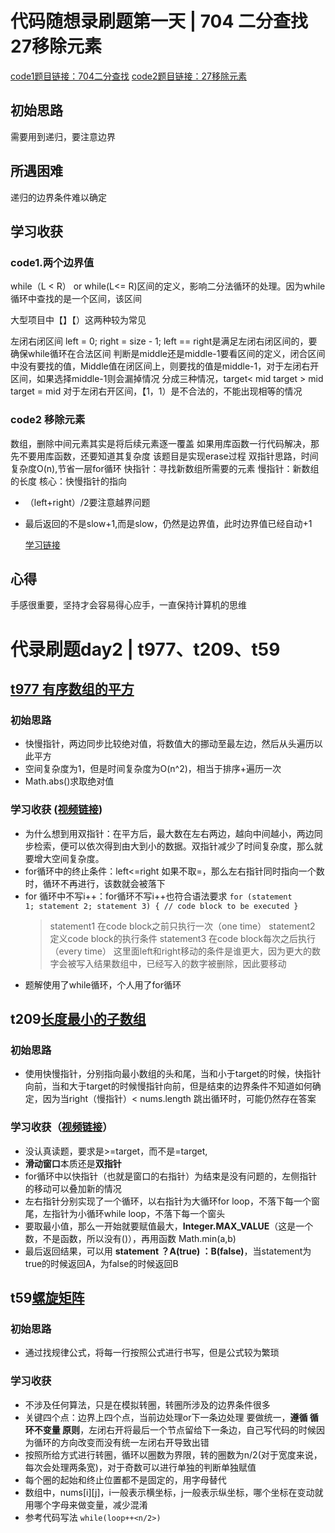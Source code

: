 # 代码随想录刷题第一天 | 704 二分查找 27移除元素
[code1题目链接：704二分查找](https://leetcode.cn/problems/binary-search/)
[code2题目链接：27移除元素](https://leetcode.cn/problems/remove-element/)
## 初始思路
需要用到递归，要注意边界

## 所遇困难
递归的边界条件难以确定
## 学习收获
### code1.两个边界值
while（L < R） or while(L<= R)区间的定义，影响二分法循环的处理。因为while循环中查找的是一个区间，该区间

大型项目中【】【）这两种较为常见

左闭右闭区间
left = 0; right = size - 1;
left == right是满足左闭右闭区间的，要确保while循环在合法区间
判断是middle还是middle-1要看区间的定义，闭合区间中没有要找的值，Middle值在闭区间上，则要找的值是middle-1，对于左闭右开区间，如果选择middle-1则会漏掉情况
分成三种情况，target< mid target > mid target = mid
对于左闭右开区间，【1，1）是不合法的，不能出现相等的情况
### code2 移除元素
数组，删除中间元素其实是将后续元素逐一覆盖
如果用库函数一行代码解决，那先不要用库函数，还要知道其复杂度
该题目是实现erase过程
双指针思路，时间复杂度O(n),节省一层for循环
快指针：寻找新数组所需要的元素
慢指针：新数组的长度
核心：快慢指针的指向
* （left+right）/2要注意越界问题

* 最后返回的不是slow+1,而是slow，仍然是边界值，此时边界值已经自动+1

  [学习链接](https://programmercarl.com/0704.%E4%BA%8C%E5%88%86%E6%9F%A5%E6%89%BE.html)

## 心得

手感很重要，坚持才会容易得心应手，一直保持计算机的思维


# 代录刷题day2 | t977、t209、t59
## [t977 有序数组的平方](https://leetcode.cn/problems/squares-of-a-sorted-array/)
### 初始思路
  - 快慢指针，两边同步比较绝对值，将数值大的挪动至最左边，然后从头遍历以此平方
  - 空间复杂度为1，但是时间复杂度为O(n^2)，相当于排序+遍历一次
  - Math.abs()求取绝对值
### 学习收获 ([视频链接](https://www.bilibili.com/video/BV1QB4y1D7ep))
  - 为什么想到用双指针：在平方后，最大数在左右两边，越向中间越小，两边同步检索，便可以依次得到由大到小的数据。双指针减少了时间复杂度，那么就要增大空间复杂度。
  - for循环中的终止条件：left<=right 如果不取=，那么左右指针同时指向一个数时，循环不再进行，该数就会被落下
  - for 循环中不写i++：for循环不写i++也符合语法要求
    <code>for (statement 1; statement 2; statement 3) {
        // code block to be executed
      }</code>
      >statement1 在code block之前只执行一次（one time）
      >statement2 定义code block的执行条件
      >statement3 在code block每次之后执行（every time）
    这里面left和right移动的条件是谁更大，因为更大的数字会被写入结果数组中，已经写入的数字被删除，因此要移动
  - 题解使用了while循环，个人用了for循环
## t209[长度最小的子数组](https://leetcode.cn/problems/minimum-size-subarray-sum/)
### 初始思路
  - 使用快慢指针，分别指向最小数组的头和尾，当和小于target的时候，快指针向前，当和大于target的时候慢指针向前，但是结束的边界条件不知道如何确定，因为当right（慢指针）< nums.length 跳出循环时，可能仍然存在答案
### 学习收获（[视频链接](https://www.bilibili.com/video/BV1tZ4y1q7XE/?spm_id_from=333.788&vd_source=f0ddb4642249f19ba16b9ccf8ca6e632)）
  - 没认真读题，要求是>=target，而不是=target,
  - **滑动窗口**本质还是**双指针**
  - for循环中以快指针（也就是窗口的右指针）为结束是没有问题的，左侧指针的移动可以叠加新的情况
  - 左右指针分别实现了一个循环，以右指针为大循环for loop，不落下每一个窗尾，左指针为小循环while loop，不落下每一个窗头
  - 要取最小值，那么一开始就要赋值最大，**Integer.MAX_VALUE**（这是一个数，不是函数，所以没有()），再用函数 Math.min(a,b)
  - 最后返回结果，可以用 **statement ？A(true) ：B(false)**，当statement为true的时候返回A，为false的时候返回B
## t59[螺旋矩阵]()
### 初始思路
  - 通过找规律公式，将每一行按照公式进行书写，但是公式较为繁琐

### 学习收获
  - 不涉及任何算法，只是在模拟转圈，转圈所涉及的边界条件很多
  - 关键四个点：边界上四个点，当前边处理or下一条边处理 要做统一，**遵循  循环不变量 原则**，左闭右开将最后一个节点留给下一条边，自己写代码的时候因为循环的方向改变而没有统一左闭右开导致出错
  - 按照所给方式进行转圈，循环以圈数为界限，转的圈数为n/2(对于宽度来说，每次会处理两条宽)，对于奇数可以进行单独的判断单独赋值
  - 每个圈的起始和终止位置都不是固定的，用字母替代
  - 数组中，nums[i][j]，i一般表示横坐标，j一般表示纵坐标，哪个坐标在变动就用哪个字母来做变量，减少混淆
  - 参考代码写法
    <code>while(loop++<n/2>)</code>